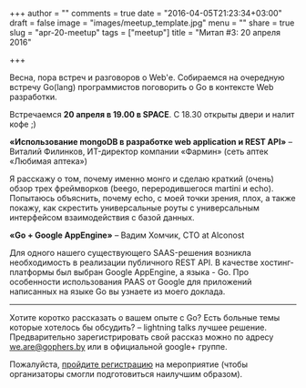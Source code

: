 +++
author = ""
comments = true
date = "2016-04-05T21:23:34+03:00"
draft = false
image = "images/meetup_template.jpg"
menu = ""
share = true
slug = "apr-20-meetup"
tags = ["meetup"]
title = "Митап #3: 20 апреля 2016"

+++

Весна, пора встреч и разговоров о Web'е. Собираемся на очередную встречу Go(lang) программистов поговорить о Go в контексте Web разработки.

Встречаемся **20 апреля в 19.00 в SPACE**. С 18.30 открыты двери и налит кофе ;)

**«Использование mongoDB в разработке web application и REST API»** – Виталий Филинков, ИT-директор компании «Фармин» (сеть аптек «Любимая аптека»)

Я расскажу о том, почему именно монго и сделаю краткий (очень) обзор трех фреймворков (beego, переродившегося martini и echo). Попытаюсь объяснить, почему echo, с моей точки зрения, плох, а также покажу, как скрестить универсальные роуты с универсальным интерфейсом взаимодействия с базой данных.

**«Go + Google AppEngine»** – Вадим Хомчик, CTO at Alconost

Для одного нашего существующего SAAS-решения возникла необходимость в реализации публичного REST API. В качестве хостинг-платформы был выбран Google AppEngine, а языка - Go. Про особенности использования PAAS от Google для приложений написанных на языке Go вы узнаете из моего доклада.

---

Хотите коротко рассказать о вашем опыте с Go? Есть больные темы которые хотелось бы обсудить? – lightning talks лучшее решение.
Предварительно зарегистрировать свой рассказ можно по адресу [we.are@gophers.by](mailto:we.are@gophers.by) или в официальной google+ группе.

Пожалуйста, [пройдите регистрацию](https://events.dev.by/belarus-golang-user-group-meetup-3) на мероприятие (чтобы организаторы смогли подготовиться наилучшим образом).
